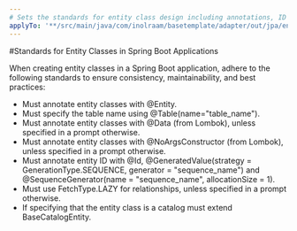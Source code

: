 ```yaml
---
# Sets the standards for entity class design including annotations, ID generation strategies, and relationship configurations for database interaction.
applyTo: '**/src/main/java/com/inolraam/basetemplate/adapter/out/jpa/entity/*.java'
---
```

#Standards for Entity Classes in Spring Boot Applications

When creating entity classes in a Spring Boot application, adhere to the following standards to ensure consistency, maintainability, and best practices:
- Must annotate entity classes with @Entity.
- Must specify the table name using @Table(name="table_name").
- Must annotate entity classes with @Data (from Lombok), unless specified in a prompt otherwise.
- Must annotate entity classes with @NoArgsConstructor (from Lombok), unless specified in a prompt otherwise.
- Must annotate entity ID with @Id, @GeneratedValue(strategy = GenerationType.SEQUENCE, generator = "sequence_name") and @SequenceGenerator(name = "sequence_name", allocationSize = 1).
- Must use FetchType.LAZY for relationships, unless specified in a prompt otherwise.
- If specifying that the entity class is a catalog must extend BaseCatalogEntity.